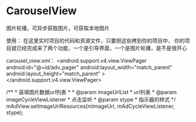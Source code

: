 # CarouselView
图片轮播，可异步获取图片，可获取本地图片

使用：
   在这里实时项目的代码和资源文件，只要把这些拷到你的项目中，
   你的项目就已经完成来了两个功能，一个是引导界面，一个是图片轮播，是不是很开心
   
 carousel_view.xml：
<RelativeLayout xmlns:android="http://schemas.android.com/apk/res/android"
    android:id="@+id/ad_rl"
    android:layout_width="match_parent"
    android:layout_height="match_parent" >
    <android.support.v4.view.ViewPager
        android:id="@+id/adv_pager"
        android:layout_width="match_parent"
        android:layout_height="match_parent" >
    </android.support.v4.view.ViewPager>
    <LinearLayout
        android:id="@+id/viewGroup"
        android:layout_width="match_parent"
        android:layout_height="wrap_content"
        android:layout_alignParentBottom="true"
        android:layout_marginBottom="8dp"
        android:gravity="center"
        android:orientation="horizontal" >
    </LinearLayout>
</RelativeLayout>

/**
	 * 装填图片数据url列表
	 * 
	 * @param imageUrlList
	 *            url列表
	 * @param imageCycleViewListener
	 *            点击监听
	 * @param stype
	 *            指示器的样式
	 */
mAdView.setImageUrlResources(mImageUrl, mAdCycleViewListener, stype);
